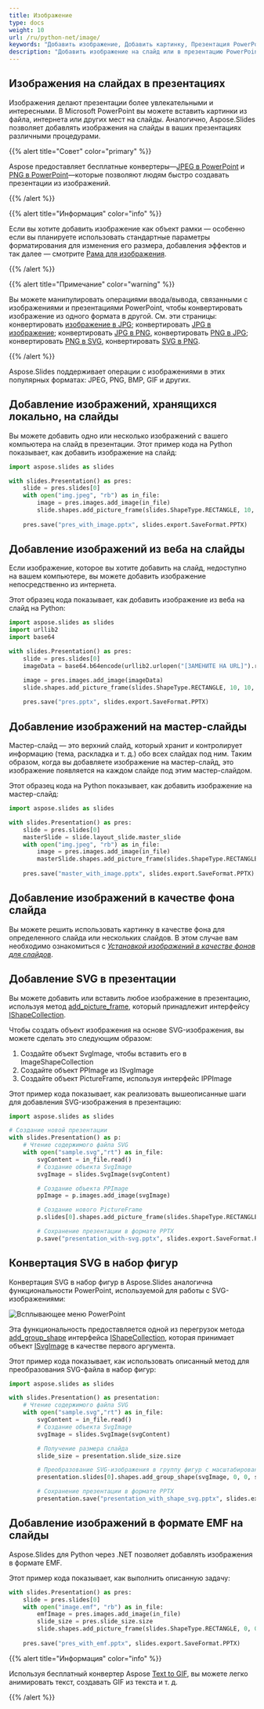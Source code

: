 ```yaml
---
title: Изображение
type: docs
weight: 10
url: /ru/python-net/image/
keywords: "Добавить изображение, Добавить картинку, Презентация PowerPoint, EMF, SVG, Python, Aspose.Slides для Python через .NET"
description: "Добавить изображение на слайд или в презентацию PowerPoint на Python"
---
```


## **Изображения на слайдах в презентациях**

Изображения делают презентации более увлекательными и интересными. В Microsoft PowerPoint вы можете вставить картинки из файла, интернета или других мест на слайды. Аналогично, Aspose.Slides позволяет добавлять изображения на слайды в ваших презентациях различными процедурами.

{{% alert title="Совет" color="primary" %}} 

Aspose предоставляет бесплатные конвертеры—[JPEG в PowerPoint](https://products.aspose.app/slides/import/jpg-to-ppt) и [PNG в PowerPoint](https://products.aspose.app/slides/import/png-to-ppt)—которые позволяют людям быстро создавать презентации из изображений. 

{{% /alert %}} 

{{% alert title="Информация" color="info" %}}

Если вы хотите добавить изображение как объект рамки — особенно если вы планируете использовать стандартные параметры форматирования для изменения его размера, добавления эффектов и так далее — смотрите [Рама для изображения](https://docs.aspose.com/slides/python-net/picture-frame/). 

{{% /alert %}} 

{{% alert title="Примечание" color="warning" %}}

Вы можете манипулировать операциями ввода/вывода, связанными с изображениями и презентациями PowerPoint, чтобы конвертировать изображение из одного формата в другой. См. эти страницы: конвертировать [изображение в JPG](https://products.aspose.com/slides/python-net/conversion/image-to-jpg/); конвертировать [JPG в изображение](https://products.aspose.com/slides/python-net/conversion/jpg-to-image/); конвертировать [JPG в PNG](https://products.aspose.com/slides/python-net/conversion/jpg-to-png/), конвертировать [PNG в JPG](https://products.aspose.com/slides/python-net/conversion/png-to-jpg/); конвертировать [PNG в SVG](https://products.aspose.com/slides/python-net/conversion/png-to-svg/), конвертировать [SVG в PNG](https://products.aspose.com/slides/python-net/conversion/svg-to-png/).

{{% /alert %}}

Aspose.Slides поддерживает операции с изображениями в этих популярных форматах: JPEG, PNG, BMP, GIF и других. 

## **Добавление изображений, хранящихся локально, на слайды**

Вы можете добавить одно или несколько изображений с вашего компьютера на слайд в презентации. Этот пример кода на Python показывает, как добавить изображение на слайд:

```py
import aspose.slides as slides

with slides.Presentation() as pres:
    slide = pres.slides[0]
    with open("img.jpeg", "rb") as in_file:
        image = pres.images.add_image(in_file)
        slide.shapes.add_picture_frame(slides.ShapeType.RECTANGLE, 10, 10, 100, 100, image)
    
    pres.save("pres_with_image.pptx", slides.export.SaveFormat.PPTX)
```

## **Добавление изображений из веба на слайды**

Если изображение, которое вы хотите добавить на слайд, недоступно на вашем компьютере, вы можете добавить изображение непосредственно из интернета. 

Этот образец кода показывает, как добавить изображение из веба на слайд на Python:

```py
import aspose.slides as slides
import urllib2
import base64

with slides.Presentation() as pres:
    slide = pres.slides[0]
    imageData = base64.b64encode(urllib2.urlopen("[ЗАМЕНИТЕ НА URL]").read())

    image = pres.images.add_image(imageData)
    slide.shapes.add_picture_frame(slides.ShapeType.RECTANGLE, 10, 10, 100, 100, image)
    
    pres.save("pres.pptx", slides.export.SaveFormat.PPTX)
```

## **Добавление изображений на мастер-слайды**

Мастер-слайд — это верхний слайд, который хранит и контролирует информацию (тема, раскладка и т. д.) обо всех слайдах под ним. Таким образом, когда вы добавляете изображение на мастер-слайд, это изображение появляется на каждом слайде под этим мастер-слайдом. 

Этот образец кода на Python показывает, как добавить изображение на мастер-слайд:

```py
import aspose.slides as slides

with slides.Presentation() as pres:
    slide = pres.slides[0]
    masterSlide = slide.layout_slide.master_slide
    with open("img.jpeg", "rb") as in_file:
        image = pres.images.add_image(in_file)
        masterSlide.shapes.add_picture_frame(slides.ShapeType.RECTANGLE, 10, 10, 100, 100, image)
        
    pres.save("master_with_image.pptx", slides.export.SaveFormat.PPTX)
```

## **Добавление изображений в качестве фона слайда**

Вы можете решить использовать картинку в качестве фона для определенного слайда или нескольких слайдов. В этом случае вам необходимо ознакомиться с *[Установкой изображений в качестве фонов для слайдов](https://docs.aspose.com/slides/python-net/presentation-background/#setting-images-as-background-for-slides)*.

## **Добавление SVG в презентации**
Вы можете добавить или вставить любое изображение в презентацию, используя метод [add_picture_frame](https://reference.aspose.com/slides/python-net/aspose.slides/ishapecollection/), который принадлежит интерфейсу [IShapeCollection](https://reference.aspose.com/slides/python-net/aspose.slides/ishapecollection/).

Чтобы создать объект изображения на основе SVG-изображения, вы можете сделать это следующим образом:

1. Создайте объект SvgImage, чтобы вставить его в ImageShapeCollection
2. Создайте объект PPImage из ISvgImage
3. Создайте объект PictureFrame, используя интерфейс IPPImage

Этот пример кода показывает, как реализовать вышеописанные шаги для добавления SVG-изображения в презентацию:
```py 
import aspose.slides as slides

# Создание новой презентации
with slides.Presentation() as p:
    # Чтение содержимого файла SVG
    with open("sample.svg","rt") as in_file:
        svgContent = in_file.read()
        # Создание объекта SvgImage
        svgImage = slides.SvgImage(svgContent)

        # Создание объекта PPImage
        ppImage = p.images.add_image(svgImage)

        # Создание нового PictureFrame 
        p.slides[0].shapes.add_picture_frame(slides.ShapeType.RECTANGLE, 200, 100, ppImage.width, ppImage.height, ppImage)

        # Сохранение презентации в формате PPTX
        p.save("presentation_with-svg.pptx", slides.export.SaveFormat.PPTX)
```

## **Конвертация SVG в набор фигур**
Конвертация SVG в набор фигур в Aspose.Slides аналогична функциональности PowerPoint, используемой для работы с SVG-изображениями:


![Всплывающее меню PowerPoint](img_01_01.png)

Эта функциональность предоставляется одной из перегрузок метода [add_group_shape](https://reference.aspose.com/slides/python-net/aspose.slides/ishapecollection/addgroupshape/) интерфейса [IShapeCollection](https://reference.aspose.com/slides/python-net/aspose.slides/ishapecollection/), которая принимает объект [ISvgImage](https://reference.aspose.com/slides/python-net/aspose.slides/isvgimage/) в качестве первого аргумента.

Этот пример кода показывает, как использовать описанный метод для преобразования SVG-файла в набор фигур:

```py 
import aspose.slides as slides

with slides.Presentation() as presentation:
    # Чтение содержимого файла SVG
    with open("sample.svg","rt") as in_file:
        svgContent = in_file.read()
        # Создание объекта SvgImage
        svgImage = slides.SvgImage(svgContent)

        # Получение размера слайда
        slide_size = presentation.slide_size.size

        # Преобразование SVG-изображения в группу фигур с масштабированием к размеру слайда
        presentation.slides[0].shapes.add_group_shape(svgImage, 0, 0, slide_size.width, slide_size.height)

        # Сохранение презентации в формате PPTX
        presentation.save("presentation_with_shape_svg.pptx", slides.export.SaveFormat.PPTX)
```

## **Добавление изображений в формате EMF на слайды**
Aspose.Slides для Python через .NET позволяет добавлять изображения в формате EMF. 

Этот пример кода показывает, как выполнить описанную задачу:

```py 
with slides.Presentation() as pres:
    slide = pres.slides[0]
    with open("image.emf", "rb") as in_file:
        emfImage = pres.images.add_image(in_file)
        slide_size = pres.slide_size.size
        slide.shapes.add_picture_frame(slides.ShapeType.RECTANGLE, 0, 0, slide_size.width, slide_size.height, emfImage)
    
    pres.save("pres_with_emf.pptx", slides.export.SaveFormat.PPTX)
```

{{% alert title="Информация" color="info" %}}

Используя бесплатный конвертер Aspose [Text to GIF](https://products.aspose.app/slides/text-to-gif), вы можете легко анимировать текст, создавать GIF из текста и т. д.

{{% /alert %}}
